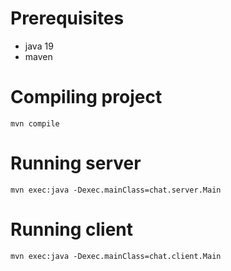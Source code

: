 # Prerequisites
- java 19
- maven
# Compiling project
`mvn compile`
# Running server
`mvn exec:java -Dexec.mainClass=chat.server.Main`
# Running client
`mvn exec:java -Dexec.mainClass=chat.client.Main`
